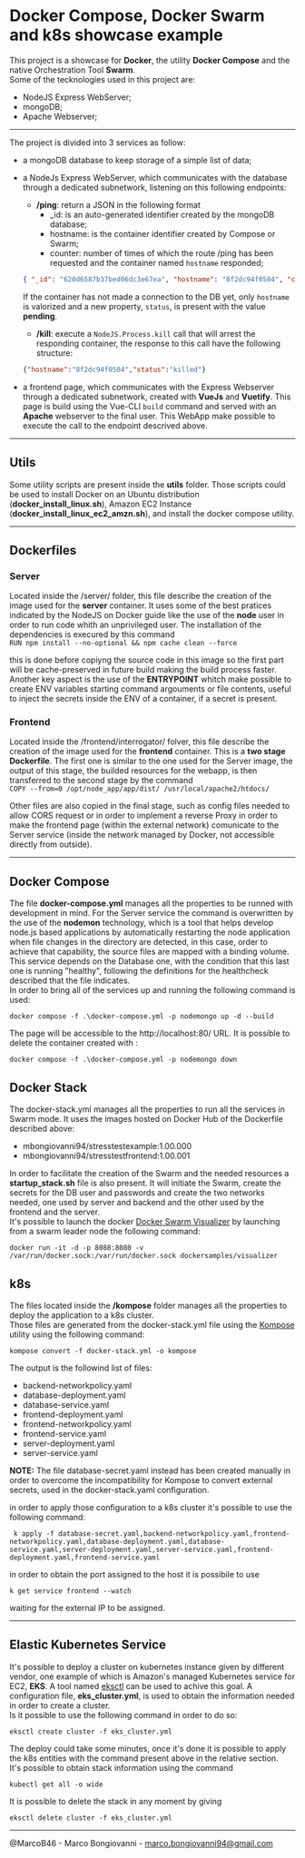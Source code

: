 # Docker Compose, Docker Swarm and k8s showcase example
This project is a showcase for **Docker**, the utility **Docker Compose** and the native Orchestration Tool **Swarm**. <br>Some of the tecknologies used in this project are:
- NodeJS Express WebServer;
- mongoDB;
- Apache Webserver;
----------
The project is divided into 3 services as follow:
- a mongoDB database to keep storage of a simple list of data;
- a NodeJs Express WebServer, which communicates with the database through a dedicated subnetwork, listening on this following endpoints:
    - **/ping**: return a JSON in the following format
        - _id: is an auto-generated identifier created by the mongoDB database;
        - hostname: is the container identifier created by Compose or Swarm;
        - counter: number of times of which the route /ping has been requested and the container named `hostname` responded;

    ```json
    { "_id": "620d6587b37bed06dc3e67ea", "hostname": "8f2dc94f0504", "counter": 3 }
    ```
    If the container has not made a connection to the DB yet, only `hostname` is valorized and a new property, `status`, is present with the value **pending**.

    - **/kill**: execute a `NodeJS.Process.kill` call that will arrest the responding container, the response to this call have the following structure:<br>
   ```json
   {"hostname":"8f2dc94f0504","status":"killed"}
   ```

- a frontend page, which communicates with the Express Webserver through a dedicated subnetwork, created with **VueJs** and **Vuetify**. This page is build using the Vue-CLI `build` command and served with an **Apache** webserver to the final user. This WebApp make possible to execute the call to the endpoint descrived above.<br>
----------

## Utils
Some utility scripts are present inside the **utils** folder. Those scripts could be used to install Docker on an Ubuntu distribution (**docker_install_linux.sh**), Amazon EC2 Instance (**docker_install_linux_ec2_amzn.sh**), and install the docker compose utility.

----------
## Dockerfiles
### Server
Located inside the /server/ folder, this file describe the creation of the image used for the **server** container. It uses some of the best pratices indicated by the NodeJS on Docker guide like the use of the **node** user in order to run code whith an unprivileged user. The installation of the dependencies is execured by this command<br>
`RUN npm install --no-optional && npm cache clean --force`<br>

this is done before copiyng the source code in this image so the first part will be cache-preserved in future build making the build process faster. Another key aspect is the use of the **ENTRYPOINT** whitch make possible to create ENV variables starting command argouments or file contents, useful to inject the secrets inside the ENV of a container, if a secret is present.

### Frontend
Located inside the /frontend/interrogator/ folver, this file describe the creation of the image used for the **frontend** container. This is a **two stage Dockerfile**. The first one is similar to the one used for the Server image, the output of this stage, the builded resources for the webapp, is then transferred to the second stage by the command<br>
`COPY --from=0 /opt/node_app/app/dist/ /usr/local/apache2/htdocs/`<br>

Other files are also copied in the final stage, such as config files needed to allow CORS request or in order to implement a reverse Proxy in order to make the frontend page (within the external network) comunicate to the Server service (inside the network managed by Docker, not accessible directly from outside).

----------

## Docker Compose
The file **docker-compose.yml** manages all the properties to be runned with development in mind. For the Server service the command is overwritten by the use of the **nodemon** technology, which is a tool that helps develop node.js based applications by automatically restarting the node application when file changes in the directory are detected, in this case, order to achieve that capability, the source files are mapped with a binding volume. This service depends on the Database one, with the condition that this last one is running "healthy", following the definitions for the healthcheck described that the file indicates. <br>
In order to bring all of the services up and running the following command is used:<br>
```console
docker compose -f .\docker-compose.yml -p nodemongo up -d --build
```
The page will be accessible to the http://localhost:80/ URL.
It is possible to delete the container created with :<br>
```console
docker compose -f .\docker-compose.yml -p nodemongo down  
```
## Docker Stack 
The docker-stack.yml manages all the properties to run all the services in Swarm mode. It uses the images hosted on Docker Hub of the Dockerfile described above:
- mbongiovanni94/stresstestexample:1.00.000
- mbongiovanni94/stresstestfrontend:1.00.001


In order to facilitate the creation of the Swarm and the needed resources a **startup_stack.sh** file is also present. It will initiate the Swarm, create the secrets for the DB user and passwords and create the two networks needed, one used by server and backend and the other used by the frontend and the server.<br>
It's possible to launch the docker [Docker Swarm Visualizer](https://github.com/dockersamples/docker-swarm-visualizer) by launching from a swarm leader node the following command:
```console
docker run -it -d -p 8088:8080 -v /var/run/docker.sock:/var/run/docker.sock dockersamples/visualizer
```



## k8s
The files located inside the **/kompose** folder manages all the properties to deploy the application to a k8s cluster.<br>Those files are generated from the docker-stack.yml file using the [Kompose](https://kompose.io/) utility using the following command:<br>
```console
kompose convert -f docker-stack.yml -o kompose
```
The output is the followind list of files:
- backend-networkpolicy.yaml
- database-deployment.yaml
- database-service.yaml
- frontend-deployment.yaml
- frontend-networkpolicy.yaml
- frontend-service.yaml
- server-deployment.yaml
- server-service.yaml

**NOTE:** The file database-secret.yaml instead has been created manually in order to overcome the incompatibility for Kompose to convert external secrets, used in the docker-stack.yaml configuration. 

in order to apply those configuration to a k8s cluster it's possible to use the following command:
```console
 k apply -f database-secret.yaml,backend-networkpolicy.yaml,frontend-networkpolicy.yaml,database-deployment.yaml,database-service.yaml,server-deployment.yaml,server-service.yaml,frontend-deployment.yaml,frontend-service.yaml
```

in order to obtain the port assigned to the host it is possibile to use 
```console
k get service frontend --watch
```
waiting for the external IP to be assigned.

----------
## Elastic Kubernetes Service
It's possible to deploy a cluster on kubernetes instance given by different vendor, one example of which is Amazon's managed Kubernetes service for EC2, **EKS**. A tool named [eksctl](https://eksctl.io/) can be used to achive this goal. A configuration file, **eks_cluster.yml**, is used to obtain the information needed in order to create a cluster.<br>Is it possible to use the following command in order to do so:
```console
eksctl create cluster -f eks_cluster.yml
```
The deploy could take some minutes, once it's done it is possible to apply the k8s entities with the command present above in the relative section.<br>
It's possible to obtain stack information using the command
```console
kubectl get all -o wide
```
It is possible to delete the stack in any moment by giving
```console
eksctl delete cluster -f eks_cluster.yml
```
----------

@MarcoB46 - Marco Bongiovanni - marco.bongiovanni94@gmail.com